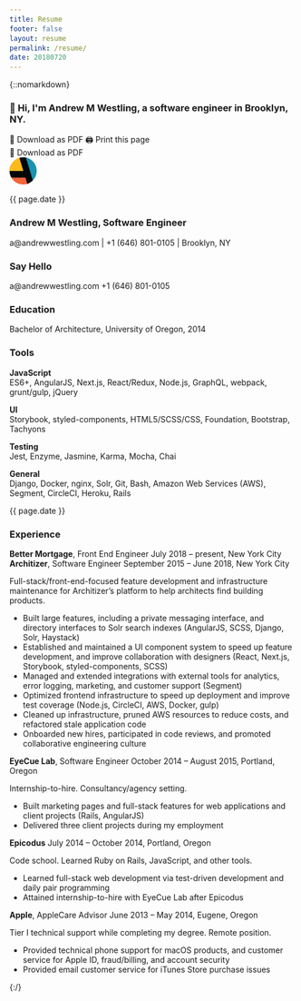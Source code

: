 ```yaml
---
title: Resume
footer: false
layout: resume
permalink: /resume/
date: 20180720
---
```


{::nomarkdown}
<!-- Overrides for regular site styles -->
<style>
  .wrapper { max-width: calc(960px - (30px * 2)) !important; }
  .post-content { margin-bottom: 0; }
  .page-content { padding-bottom: 0; }
  a, a:visited, a:active, a:hover {
    color: unset;
    text-decoration: none;
  }
  @media print {
    .page-content { padding: 0; }
    .site-header { display: none !important; }
  }
</style>

<!-- Tachyons -->
<link rel="stylesheet" href="{{ "/assets/css/tachyons.min.css" | relative_url }}"/>
<link rel="stylesheet" href="{{ "/assets/css/tachyons-print.css" | relative_url }}">

<!-- Resume -->
<article class="sans-serif">
  <!-- Greeting (Large) -->
  <section id="top" class="db-ns dn mb4 w-100-ns">
    <h1 class="f3 lh-title mb3 mt0">👋 Hi, I'm Andrew M Westling, a software engineer in <span class="dib">Brooklyn, NY.</span></h1>
    <a class="b--gray ba black br2 dib f6 ph3 pv1" onclick="ga('send','event', 'Resume', 'download')" href="{{ "/assets/resume/andrew_westling_resume.pdf" | relative_url }}" target="_blank" download>📄 Download as PDF</a>
    <a class="b--gray ba black br2 dib f6 ph3 pv1" onclick="ga('send','event', 'Resume', 'print')" href="javascript:window.print()">🖨 Print this page</a>
  </section>
  <!-- Greeting (Small) -->
  <section id="contact-s" class="db dn-ns mb4 w-100-ns">
    <a class="b--gray ba black br2 dib dn-p f6 mb4 ph3 pv2" onclick="ga('send','event', 'Resume', 'download')" href="{{ "/assets/resume/andrew_westling_resume.pdf" | relative_url }}" target="_blank" download>📄 Download as PDF</a>
    <div class="fl-p">
      <img class="dib-p dn" src="/assets/a.png" style="height: 48px; width: 48px; margin-right: 10px; border-radius: 50%;"/>
    </div>
    <div id="date-updated" class="dn db-p fr-p">
      <p class="f7 light-gray">{{ page.date }}</p>
    </div>
    <div>
      <h1 class="f4 lh-title mb0-p mf3 mt0"><strong class="dib">Andrew M Westling</strong>, <span class="dib f5">Software Engineer</span></h1>
      <p class="lh-title mb0-p mf3 mt0">
        <a class="black db dib-p link" onclick="ga('send','event', 'Resume', 'email')" href="mailto:a@andrewwestling.com" target="_blank">a@andrewwestling.com</a>
        <span class="dib-p dn"> | </span>
        <a class="black db dib-p link" onclick="ga('send','event', 'Resume', 'phone')" href="tel:16468010105" target="_blank">+1 (646) 801-0105</a>
        <span class="dib-p dn"> | </span>
        <span class="db dib-p">Brooklyn, NY</span>
      </p>
    </div>
  </section>
  <div class="fl-p flex flex-column-reverse flex-row-ns flex-wrap w-100-p">
    <!-- Sidebar -->
    <section id="sidebar" class="f6 fl-p flex flex-column flex-grow pr3-ns pr3-p w-40-ns w-third-p">
      <!-- Contact -->
      <div id="contact-ns" class="db-ns dn mb3">
        <h1 class="b f4 lh-title mb2 mt0">Say Hello</h1>
        <p class="lh-copy mt0-ns">
          <a class="db link underline-hover" onclick="ga('send','event', 'Resume', 'email')" href="mailto:a@andrewwestling.com" target="_blank">a@andrewwestling.com</a>
          <a class="db link underline-hover" onclick="ga('send','event', 'Resume', 'phone')" href="tel:16468010105" target="_blank">+1 (646) 801-0105</a>
        </p>
      </div>
      <!-- Education -->
      <div id="education" class="mb3 order-1-ns order-2">
        <h1 class="b f4 lh-title mb2 mt0">Education</h1>
        <p><span class="dib">Bachelor of Architecture,</span> <span class="dib">University of Oregon, 2014</span></p>
      </div>
      <!-- Tools -->
      <div id="tools" class="mb3 order-2-ns order-1">
        <h1 class="b f4 lh-title mb2 mt0">Tools</h1>
        <p class="mb2"><strong>JavaScript</strong><br>ES6+, AngularJS, Next.js, React/Redux, Node.js, GraphQL, webpack, grunt/gulp, jQuery</p>
        <p class="mb2"><strong>UI</strong><br>Storybook, styled-components, HTML5/SCSS/CSS, Foundation, Bootstrap, Tachyons</p>
        <p class="mb2"><strong>Testing</strong><br>Jest, Enzyme, Jasmine, Karma, Mocha, Chai</p>
        <p class="mb2"><strong>General</strong><br>Django, Docker, nginx, Solr, Git, Bash, Amazon Web Services (AWS), Segment, CircleCI, Heroku, Rails</p>
      </div>
      <div id="date-updated" class="dn-p order-3">
        <p class="f7 light-gray">{{ page.date }}</p>
      </div>
    </section>
    <!-- Experience -->
    <section id="experience" class="fl-p flex flex-column flex-grow w-60-ns w-two-thirds-p">
      <h1 class="b f4 lh-title mb2 mt0">Experience</h1>
      <!-- Better Mortgage -->
      <div class="mb3">
        <div class="mb2">
          <span class="db f5 mt0 lh-title"><strong><a class="link underline"href="https://better.com" target="_blank">Better Mortgage</a></strong>, Front End Engineer</span>
          <span class="db f7 gray i lh-copy mt0">July 2018 – present, New York City</span>
        </div>
      </div>
      <!-- Architizer -->
      <div class="mb3">
        <div class="mb2">
          <span class="db f5 mt0 lh-title"><strong><a class="link underline"href="https://architizer.com" target="_blank">Architizer</a></strong>, Software Engineer</span>
          <span class="db f7 gray i lh-copy mt0">September 2015 – June 2018, New York City</span>
        </div>
        <div class="f7 lh-copy mb3">
          <p class="mb2">Full-stack/front-end-focused feature development and infrastructure maintenance for Architizer’s platform to help architects find building products.</p>
          <ul class="lh-copy ml3">
            <li>Built large features, including a private messaging interface, and directory interfaces to Solr search indexes <span class="dib f7 gray i">(AngularJS, SCSS, Django, Solr, Haystack)</span></li>
            <li>Established and maintained a UI component system to speed up feature development, and improve collaboration with designers <span class="dib f7 gray i">(React, Next.js, Storybook, styled-components, SCSS)</span></li>
            <li>Managed and extended integrations with external tools for analytics, error logging, marketing, and customer support <span class="dib f7 gray i">(Segment)</span></li>
            <li>Optimized frontend infrastructure to speed up deployment and improve test coverage <span class="dib f7 gray i">(Node.js, CircleCI, AWS, Docker, gulp)</span></li>
            <li>Cleaned up infrastructure, pruned AWS resources to reduce costs, and refactored stale application code</li>
            <li>Onboarded new hires, participated in code reviews, and promoted collaborative engineering culture</li>
          </ul>
        </div>
      </div>
      <!-- EyeCue Lab -->
      <div class="mb3">
        <div class="mb2">
          <span class="db f5 mt0 lh-title"><strong><a class="link underline" href="http://eyecuelab.com/" target="_blank">EyeCue Lab</a></strong>, Software Engineer</span>
          <span class="db f7 gray i lh-copy mt0">October 2014 – August 2015, Portland, Oregon</span>
        </div>
        <div class="f7 lh-copy mb3">
          <p class="mb2">Internship-to-hire. Consultancy/agency setting.</p>
          <ul class="lh-copy ml3">
            <li>Built marketing pages and full-stack features for web applications and client projects <span class="dib f7 gray i">(Rails, AngularJS)</span></li>
            <li>Delivered three client projects during my employment</li>
          </ul>
        </div>
      </div>
      <!-- Epicodus -->
      <div class="mb3">
        <div class="mb2">
          <span class="db f5 mt0 lh-title"><strong><a class="link underline" href="https://epicodus.com/" target="_blank">Epicodus</a></strong>
          <span class="db f7 gray i lh-copy mt0">July 2014 – October 2014, Portland, Oregon</span>
        </div>
        <div class="f7 lh-copy mb3">
          <p class="mb2">Code school. Learned Ruby on Rails, JavaScript, and other tools.</p>
          <ul class="lh-copy ml3">
            <li>Learned full-stack web development via test-driven development and daily pair programming</li>
            <li>Attained internship-to-hire with EyeCue Lab after Epicodus</li>
          </ul>
        </div>
      </div>
      <!-- Apple -->
      <div class="mb3">
        <div class="mb2">
          <span class="db f5 mt0 lh-title"><strong><a class="link underline" href="https://support.apple.com" target="_blank">Apple</a></strong>, AppleCare Advisor</span>
          <span class="db f7 gray i lh-copy mt0">June 2013 – May 2014, Eugene, Oregon</span>
        </div>
        <div class="f7 lh-copy mb3">
          <p class="mb2">Tier I technical support while completing my degree. Remote position.</p>
          <ul class="lh-copy ml3">
            <li>Provided technical phone support for macOS products, and customer service for Apple ID, fraud/billing, and account security</li>
            <li>Provided email customer service for iTunes Store purchase issues</li>
          </ul>
        </div>
      </div>
    </section>
  </div>
</article>
{:/}

